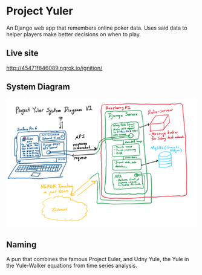 # Project Yuler
An Django web app that remembers online poker data. Uses said data to helper players make better decisions on when to play. 
## Live site
http://45471f846089.ngrok.io/ignition/
## System Diagram
![alt text](project_yuler_system_diagram_v1.PNG)
## Naming
A pun that combines the famous Project Euler, and Udny Yule, the Yule in the Yule-Walker equations from time series analysis. 
